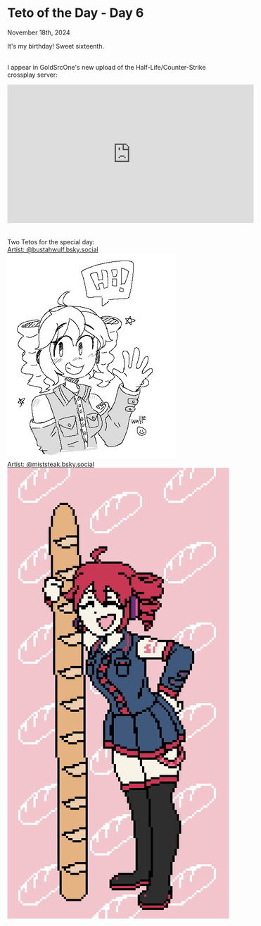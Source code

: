 # Teto of the Day - Day 6
<div class="post-date">November 18th, 2024</div>

It's my birthday! Sweet sixteenth.<br><br>

I appear in GoldSrcOne's new upload of the Half-Life/Counter-Strike crossplay server:
<iframe width="560" height="315" src="https://www.youtube.com/embed/3BoOTDXJjW8" frameborder="0" allow="accelerometer; autoplay; clipboard-write; encrypted-media; gyroscope; picture-in-picture" allowfullscreen></iframe>
<br><br>

Two Tetos for the special day:<br>
[Artist: @bustahwulf.bsky.social](https://bsky.app/profile/bustahwulf.bsky.social/post/3lb77olimb22j)
![Kasane Teto Art](/totd/DAY_6A.jpg)<br>
[Artist: @miststeak.bsky.social](https://bsky.app/profile/miststeak.bsky.social/post/3lb6y53pkb223)
![Kasane Teto Art](/totd/DAY_6B.jpg)